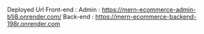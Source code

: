 Deployed Url
Front-end : 
Admin : https://mern-ecommerce-admin-b1i8.onrender.com/
Back-end : https://mern-ecommerce-backend-198r.onrender.com
